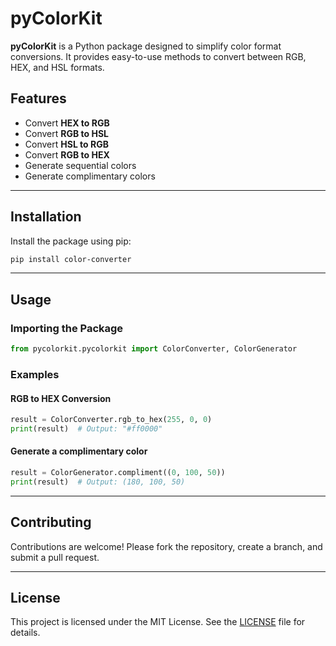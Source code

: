 # pyColorKit

**pyColorKit** is a Python package designed to simplify color format conversions. It provides easy-to-use methods to convert between RGB, HEX, and HSL formats.

## Features
- Convert **HEX to RGB**
- Convert **RGB to HSL**
- Convert **HSL to RGB**
- Convert **RGB to HEX**
- Generate sequential colors
- Generate complimentary colors

---

## Installation

Install the package using pip:

```bash
pip install color-converter
```

---

## Usage

### Importing the Package
```python
from pycolorkit.pycolorkit import ColorConverter, ColorGenerator
```

### Examples

#### RGB to HEX Conversion
```python
result = ColorConverter.rgb_to_hex(255, 0, 0)
print(result)  # Output: "#ff0000"
```

#### Generate a complimentary color
```python
result = ColorGenerator.compliment((0, 100, 50))
print(result)  # Output: (180, 100, 50)
```

---

## Contributing

Contributions are welcome! Please fork the repository, create a branch, and submit a pull request.

---

## License

This project is licensed under the MIT License. See the [LICENSE](LICENSE) file for details.